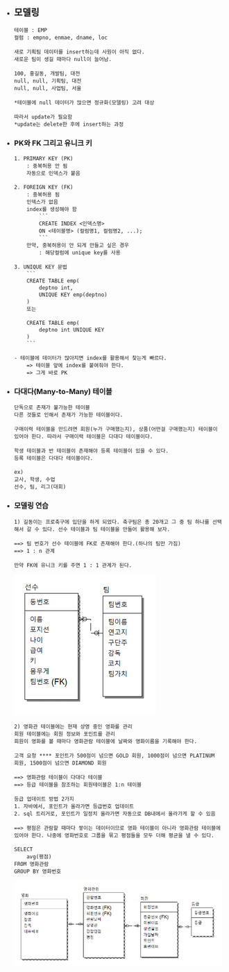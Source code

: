 - ## 모델링
    ```
    테이블 : EMP
    컬럼 : empno, enmae, dname, loc

    새로 기획팀 데이터를 insert하는데 사원이 아직 없다.
    새로운 팀이 생길 때마다 null이 늘어남.

    100, 홍길동, 개발팀, 대전
    null, null, 기획팀, 대전 
    null, null, 사업팀, 서울

    *테이블에 null 데이터가 많으면 정규화(모델링) 고려 대상

    따라서 update가 필요함
    *update는 delete한 후에 insert하는 과정
    ```
- ### PK와 FK 그리고 유니크 키
    ```
    1. PRIMARY KEY (PK)
        : 중복허용 안 됨
        자동으로 인덱스가 붙음

    2. FOREIGN KEY (FK)
        : 중복허용 됨
        인덱스가 없음
        index를 생성해야 함
            ```
            CREATE INDEX <인덱스명>
            ON <테이블명> (컬럼명1, 컬럼명2, ...);
            ```
        만약, 중복허용이 안 되게 만들고 싶은 경우
            : 해당컬럼에 unique key를 사용

    3. UNIQUE KEY 문법
        ```
        CREATE TABLE emp(
            deptno int,
            UNIQUE KEY emp(deptno)
        )
        또는

        CREATE TABLE emp(
            deptno int UNIQUE KEY
        )
        ```

    - 테이블에 데이터가 많아지면 index를 활용해서 찾는게 빠르다.
        => 테이블 앞에 index를 붙여줘야 한다.
        => 그게 바로 PK
    ```

- ### 다대다(Many-to-Many) 테이블
    ```
    단독으로 존재가 불가능한 테이블
    다른 것들로 인해서 존재가 가능한 테이블이다.

    구매이력 테이블을 만드려면 회원(누가 구매했는지), 상품(어떤걸 구매했는지) 테이블이 있어야 한다. 따라서 구매이력 테이블은 다대다 테이블이다.

    학생 테이블과 반 테이블이 존재해야 등록 테이블이 있을 수 있다.
    등록 테이블은 다대다 테이블이다. 

    ex)
    교사, 학생, 수업
    선수, 팀, 리그(대회)
    ```

- ### 모델링 연습
    ```
    1) 길동이는 프로축구에 입단을 하게 되었다. 축구팀은 총 20개고 그 중 팀 하나를 선택해서 갈 수 있다. 선수 테이블과 팀 테이블을 만들어 활용해 보자.

    ==> 팀 번호가 선수 테이블에 FK로 존재해야 한다.(하나의 팀만 가짐)
    ==> 1 : n 관계 

    만약 FK에 유니크 키를 주면 1 : 1 관계가 된다.
    ```
    ![모델링](img/모델링.png)  
    ```
    2) 영화관 테이블에는 현재 상영 중인 영화를 관리
    회원 테이블에는 회원 정보와 포인트를 관리
    회원이 영화를 볼 때마다 영화관람 테이블에 날짜와 영화이름을 기록해야 한다.

    고객 요청 **** 포인트가 500점이 넘으면 GOLD 회원, 1000점이 넘으면 PLATINUM 회원, 1500점이 넘으면 DIAMOND 회원

    ==> 영화관람 테이블이 다대다 테이블
    ==> 등급 테이블을 참조하는 회원테이블은 1:n 테이블

    등급 업데이트 방법 2가지
    1. 자바에서, 포인트가 올라가면 등급번호 업데이트
    2. sql 트리거로, 포인트가 일정치 올라가면 자동으로 DB내에서 올라가게 할 수 있음

    ==> 평점은 관람할 때마다 쌓이는 데이터이므로 영화 테이블이 아니라 영화관람 테이블에 있어야 한다. 나중에 영화번호로 그룹을 묶고 평점들을 모두 더해 평균을 낼 수 있다.

    SELECT
        avg(평점)
    FROM 영화관람
    GROUP BY 영화번호
    ```
    ![영화관모델링](img/영화관모델링.png)